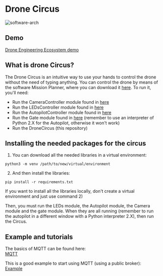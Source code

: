 # Drone Circus 
![software-arch](https://user-images.githubusercontent.com/32190349/155320787-f8549148-3c93-448b-b79a-388623ca5d3f.png)

## Demo   
[Drone Engineering Ecosystem demo](https://www.youtube.com/playlist?list=PL64O0POFYjHpXyP-T063RdKRJXuhqgaXY) 

## What is drone Circus?
The Drone Circus is an intuitive way to use your hands to control the drone without the need of typing anything. 
You can control the drone by means of the software Mission Planner, where you can download it 
[here](https://ardupilot.org/planner/docs/mission-planner-installation.html).
To run it, you'll need:
- Run the CameraController module  found in [here](https://github.com/dronsEETAC/CameraControllerDEE)
- Run the LEDsController module found in [here](https://github.com/dronsEETAC/LEDsControllerDEE)
- Run the AutopilotController module found in [here](https://github.com/dronsEETAC/DroneAutopilotDEE) 
- Run the Gate module found in [here](https://github.com/dronsEETAC/GateDEE) 
(remember to use an interpreter of Python 2.X for the Autopilot, otherwise it won't work)
- Run the DroneCircus (this repository)

## Installing the needed packages for the circus

1) You can download all the needed libraries in a virtual environment:

`python3 -m venv /path/to/new/virtual/environment`

2) And then install the libraries:

`pip install -r requirements.txt`

If you want to install all the libraries locally, don't create a virtual environment and just use command 2)


Then, you must run the LEDs module, the Autopilot module, the Camera module and the gate module.
When they are all running (remember to run the autopilot in a different window with a Python interpreter 2.X),
then run the Circus.


## Example and tutorials

The basics of MQTT can be found here:   
[MQTT](https://www.youtube.com/watch?v=EIxdz-2rhLs)

This is a good example to start using MQTT (using a public broker):    
[Example](https://www.youtube.com/watch?v=kuyCd53AOtg)
